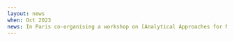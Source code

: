 ```yaml
---
layout: news
when: Oct 2023
news: In Paris co-organising a workshop on [Analytical Approaches ​for Neural Network Dynamics](https://dynnnparis.weebly.com/).
---
```

